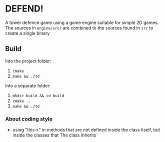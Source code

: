 # DEFEND!
A tower defence game using a game engine suitable for simple 2D games.  
The sources in `engine/src/` are combined to the sources found in `src` to create a single binary  

## Build
Into the project folder:  
1. `cmake .`
2. `make && ./td`

Into a separate folder:  
1. `mkdir build && cd build`  
2. `cmake ..`
3. `make && ./td`


### About coding style
* using "this->" in methods that are not defined inside the class itself, but inside the classes that The class inherits